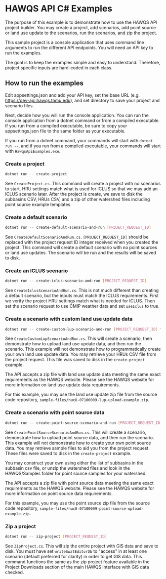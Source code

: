 # HAWQS API C\# Examples #

The purpose of this example is to demonstrate how to use the HAWQS API project builder. You may create a project, add scenarios, add point source or land use update to the scenarios, run the scenarios, and zip the project.

This sample project is a console application that uses command line arguments to run the different API endpoints. You will need an API key to run the examples.

The goal is to keep the examples simple and easy to understand. Therefore, project specific inputs are hard-coded in each class.

## How to run the examples ##

Edit appsettings.json and add your API key, set the base URL (e.g. https://dev-api.hawqs.tamu.edu), and set directory to save your project and scenario files.

Next, decide how you will run the console application. You can run the console application from a dotnet command or from a compiled executable. If you run from a compiled executable, be sure to copy your appsettings.json file to the same folder as your executable.

If you run from a dotnet command, your commands will start with `dotnet run --`, and if you run from a compiled executable, your commands will start with `HawqsApiExamples.exe`.

### Create a project ###

```bash
dotnet run -- create-project
```

See `CreateProject.cs`. This command will create a project with no scenarios to start. HRU settings match what is used for ICLUS so that we may add an ICLUS scenario later. After the project is create, we save to disk the subbasins CSV, HRUs CSV, and a zip of other watershed files including point source example templates.

### Create a default scenario ###

```bash
dotnet run -- create-default-scenario-and-run [PROJECT_REQUEST_ID]
```

See `CreateDefaultScenarioAndRun.cs`. `[PROJECT_REQUEST_ID]` should be replaced with the project request ID integer received when you created the project. This command will create a default scenario with no point sources or land use updates. The scenario will be run and the results will be saved to disk.

### Create an ICLUS scenario ###

```bash
dotnet run -- create-iclus-scenario-and-run [PROJECT_REQUEST_ID]
```

See `CreateIclusScenarioAndRun.cs`. This is not much different than creating a default scenario, but the inputs must match the ICLUS requirements. First we verify the project HRU settings match what is needed for ICLUS. Then set the scenario request to use CMIP weather data and set `useIclus` to true.

### Create a scenario with custom land use update data ###

```bash
dotnet run -- create-custom-lup-scenario-and-run [PROJECT_REQUEST_ID] "C:\path\to\lup.zip"
```

See `CreateCustomLupScenarioAndRun.cs`. This will create a scenario, then demonstrate how to upload land use update data, and then run the scenario. This example will not demonstrate how to programmatically create your own land use update data. You may retrieve your HRUs CSV file from the project request. This file was saved to disk in the `create-project` example. 

The API accepts a zip file with land use update data meeting the same exact requirements as the HAWQS website. Please see the HAWQS website for more information on land use update data requirements.

For this example, you may use the land use update zip file from the source code repository, `sample-files/huc8-07100009-lup-upload-example.zip`.

### Create a scenario with point source data ###

```bash
dotnet run -- create-point-source-scenario-and-run [PROJECT_REQUEST_ID] "C:\path\to\point-source.zip"
```

See `CreatePointSourceScenarioAndRun.cs`. This will create a scenario, demonstrate how to upload point source data, and then run the scenario. This example will not demonstrate how to create your own point source data. You may retrieve sample files to aid you from the project request. These files were saved to disk in the `create-project` example.

You may construct your own using either the list of subbasins in the subbasin csv file, or unzip the watershed files and look in the HAWQS/Samples folder for point source samples for your watershed.

The API accepts a zip file with point source data meeting the same exact requirements as the HAWQS website. Please see the HAWQS website for more information on point source data requirements.

For this example, you may use the point source zip file from the source code repository, `sample-files/huc8-07100009-point-source-upload-example.zip`.

### Zip a project ###

```bash
dotnet run -- zip-project [PROJECT_REQUEST_ID]
```

See `ZipProject.cs`. This will zip the entire project with GIS data and save to disk. You must have set `writeSwatEditorDb` to "access" in at least one scenario (default preferred for clarity) in order to get GIS data. This command functions the same as the zip project feature available in the Project Downloads section of the main HAWQS interface with GIS data checked.